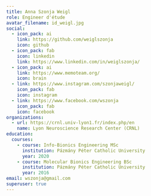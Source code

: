 ```yaml
---
title: Anna Szonja Weigl
role: Engineer d'étude
avatar_filename: id_weigl.jpg
social:
  - icon_pack: ai
    link: https://github.com/weiglszonja
    icon: github
  - icon_pack: fab
    icon: linkedin
    link: https://www.linkedin.com/in/weiglszonja/
  - icon_pack: ai
    link: https://www.memoteam.org/
    icon: brain
  - link: https://www.instagram.com/szonjaweigl/
    icon_pack: fab
    icon: instagram
  - link: https://www.facebook.com/wszonja
    icon_pack: fab
    icon: facebook
organizations:
  - url: https://crnl.univ-lyon1.fr/index.php/en
    name: Lyon Neuroscience Research Center (CRNL)
education:
  courses:
    - course: Info-Bionics Engineering MSc
      institution: Pázmány Péter Catholic University
      year: 2020
    - course: Molecular Bionics Engineering BSc
      institution: Pázmány Péter Catholic University
      year: 2016
email: wszonja@gmail.com
superuser: true
---
```

